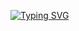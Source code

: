 [![Typing SVG](https://readme-typing-svg.herokuapp.com?font=Rockstar-ExtraBold&size=50&pause=4000&color=00FF00&lines=true&vCenter=true&width=815&height=100&lines=-𝗗𝗘𝗣𝗟𝗢𝗬+𝗡𝗢𝗪+𝗔𝗧𝗛𝗘𝗘𝗠+𝗠𝗗+𝗕𝗢𝗧)](https://git.io/typing-svg)
